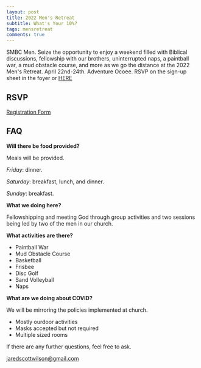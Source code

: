 ```yaml
---
layout: post
title: 2022 Men's Retreat
subtitle: What's Your 10%?
tags: mensretreat
comments: true
---
```

SMBC Men. Seize the opportunity to enjoy a weekend filled with Biblical discussions, fellowship with our brothers, uninterrupted naps, a paintball war, a mud obstacle course, and more as we go the distance at the 2022 Men's Retreat. April 22nd-24th. Adventure Ocoee. RSVP on the sign-up sheet in the foyer or [HERE](https://forms.gle/Fi7sXomsDdd65SRd9)

## RSVP
[Registration Form](https://forms.gle/Fi7sXomsDdd65SRd9)

## FAQ
**Will there be food provided?**

Meals will be provided. 

_Friday_: dinner. 

_Saturday_: breakfast, lunch, and dinner.

_Sunday_: breakfast.


**What we doing here?**

Fellowshipping and meeting God through group activities and two sessions being led by two of the men in our church.


**What activities are there?**
* Paintball War
* Mud Obstacle Course
* Basketball
* Frisbee
* Disc Golf
* Sand Volleyball
* Naps


**What are we doing about COVID?**

We will be mirroring the policies implemented at church.
* Mostly ourdoor activities
* Masks accepted but not required
* Multiple sized rooms

If there are any further questions, feel free to ask.

<jaredscottwilson@gmail.com>
